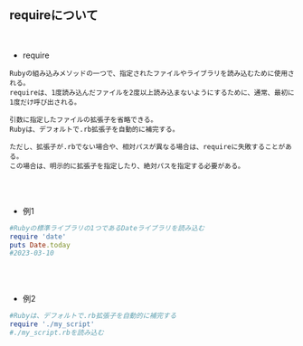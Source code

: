 ## requireについて 
<br>

- require  
```
Rubyの組み込みメソッドの一つで、指定されたファイルやライブラリを読み込むために使用される。
requireは、1度読み込んだファイルを2度以上読み込まないようにするために、通常、最初に1度だけ呼び出される。

引数に指定したファイルの拡張子を省略できる。
Rubyは、デフォルトで.rb拡張子を自動的に補完する。

ただし、拡張子が.rbでない場合や、相対パスが異なる場合は、requireに失敗することがある。
この場合は、明示的に拡張子を指定したり、絶対パスを指定する必要がある。
```
<br>
<br>

- 例1  
```rb
#Rubyの標準ライブラリの1つであるDateライブラリを読み込む
require 'date'
puts Date.today
#2023-03-10
```
<br>
<br>

- 例2  
```rb
#Rubyは、デフォルトで.rb拡張子を自動的に補完する
require './my_script'
#./my_script.rbを読み込む
```
<br>
<br>
